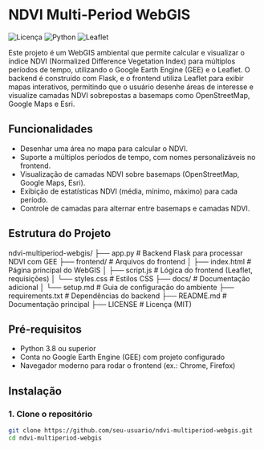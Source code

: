 # NDVI Multi-Period WebGIS

![Licença](https://img.shields.io/badge/license-MIT-blue.svg)
![Python](https://img.shields.io/badge/python-3.8%2B-blue.svg)
![Leaflet](https://img.shields.io/badge/leaflet-1.7.1-green.svg)

Este projeto é um WebGIS ambiental que permite calcular e visualizar o índice NDVI (Normalized Difference Vegetation Index) para múltiplos períodos de tempo, utilizando o Google Earth Engine (GEE) e o Leaflet. O backend é construído com Flask, e o frontend utiliza Leaflet para exibir mapas interativos, permitindo que o usuário desenhe áreas de interesse e visualize camadas NDVI sobrepostas a basemaps como OpenStreetMap, Google Maps e Esri.

## Funcionalidades
- Desenhar uma área no mapa para calcular o NDVI.
- Suporte a múltiplos períodos de tempo, com nomes personalizáveis no frontend.
- Visualização de camadas NDVI sobre basemaps (OpenStreetMap, Google Maps, Esri).
- Exibição de estatísticas NDVI (média, mínimo, máximo) para cada período.
- Controle de camadas para alternar entre basemaps e camadas NDVI.

## Estrutura do Projeto

ndvi-multiperiod-webgis/
├── app.py              # Backend Flask para processar NDVI com GEE
├── frontend/           # Arquivos do frontend
│   ├── index.html      # Página principal do WebGIS
│   ├── script.js       # Lógica do frontend (Leaflet, requisições)
│   └── styles.css      # Estilos CSS
├── docs/               # Documentação adicional
│   └── setup.md        # Guia de configuração do ambiente
├── requirements.txt    # Dependências do backend
├── README.md           # Documentação principal
├── LICENSE             # Licença (MIT)



## Pré-requisitos
- Python 3.8 ou superior
- Conta no Google Earth Engine (GEE) com projeto configurado
- Navegador moderno para rodar o frontend (ex.: Chrome, Firefox)

## Instalação

### 1. Clone o repositório
```bash
git clone https://github.com/seu-usuario/ndvi-multiperiod-webgis.git
cd ndvi-multiperiod-webgis
```

